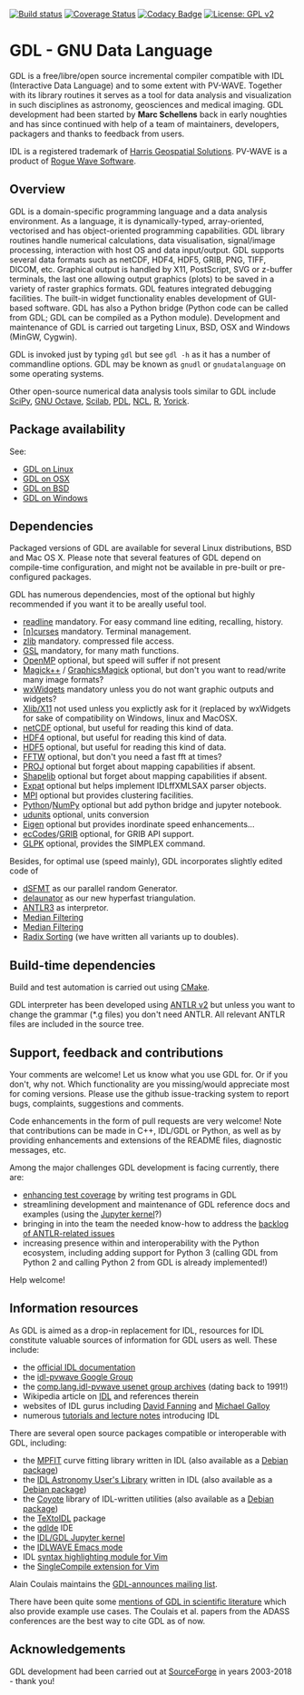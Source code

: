 [![Build status](https://github.com/gnudatalanguage/gdl/workflows/build/badge.svg)](https://github.com/gnudatalanguage/gdl/actions)
[![Coverage Status](https://img.shields.io/codecov/c/github/gnudatalanguage/gdl/master.svg)](https://codecov.io/github/gnudatalanguage/gdl?branch=master)
[![Codacy Badge](https://api.codacy.com/project/badge/Grade/e5de1c1571c649279dad18d5d8590789)](https://www.codacy.com/app/slayoo/gdl?utm_source=github.com&amp;utm_medium=referral&amp;utm_content=gnudatalanguage/gdl&amp;utm_campaign=Badge_Grade)
[![License: GPL v2](https://img.shields.io/badge/License-GPL%20v2-blue.svg)](https://www.gnu.org/licenses/old-licenses/gpl-2.0.en.html)

GDL - GNU Data Language
=======================

GDL is a free/libre/open source incremental compiler compatible with IDL (Interactive Data Language) and to some extent with PV-WAVE. 
Together with its library routines it serves as a tool for data analysis and visualization in such disciplines 
as astronomy, geosciences and medical imaging. 
GDL development had been started by **Marc Schellens** back in early noughties and has since continued 
with help of a team of maintainers, developers, packagers and thanks to feedback from users.

IDL is a registered trademark of [Harris Geospatial Solutions](https://www.harrisgeospatial.com).
PV-WAVE is a product of [Rogue Wave Software](https://www.roguewave.com).

Overview
--------

GDL is a domain-specific programming language and a data analysis environment.
As a language, it is dynamically-typed, array-oriented, vectorised and has 
object-oriented programming capabilities. 
GDL library routines handle numerical calculations, data visualisation, signal/image processing, 
interaction with host OS and data input/output. 
GDL supports several data formats such as netCDF, HDF4, HDF5, GRIB, PNG, TIFF, DICOM, etc. 
Graphical output is handled by X11, PostScript, SVG or z-buffer terminals, the last one allowing 
output graphics (plots) to be saved in a variety of raster graphics formats. 
GDL features integrated debugging facilities. 
The built-in widget functionality enables development of GUI-based software.
GDL has also a Python bridge (Python code can be called from GDL; GDL can be compiled as a Python module). 
Development and maintenance of GDL is carried out targeting Linux, BSD, OSX and Windows (MinGW, Cygwin).

GDL is invoked just by typing `gdl` but see `gdl -h` as it has a number of commandline options.
GDL may be known as `gnudl` or `gnudatalanguage` on some operating systems.

Other open-source numerical data analysis tools similar to GDL include
[SciPy](http://www.scipy.org/),
[GNU Octave](http://www.gnu.org/software/octave/),
[Scilab](http://www.scilab.org/),
[PDL](http://pdl.perl.org/),
[NCL](http://www.ncl.ucar.edu/),
[R](http://www.r-project.org/),
[Yorick](http://yorick.sourceforge.net/).

Package availability
-------------------------------------

See:
- [GDL on Linux](https://github.com/gnudatalanguage/gdl/wiki/GDL-on-Linux)
- [GDL on OSX](https://github.com/gnudatalanguage/gdl/wiki/GDL-on-OSX)
- [GDL on BSD](https://github.com/gnudatalanguage/gdl/wiki/GDL-on-BSD)
- [GDL on Windows](https://github.com/gnudatalanguage/gdl/wiki/GDL-on-Windows)

Dependencies 
-------------------------------------

Packaged versions of GDL are available for several Linux distributions, BSD and Mac OS X. 
Please note that several features of GDL depend on compile-time configuration, and might not 
be available in pre-built or pre-configured packages. 

GDL has numerous dependencies, most of the optional but highly recommended if you want it to be areally useful tool.
- [readline](https://tiswww.cwru.edu/php/chet/readline/rltop.html) mandatory. For easy command line editing, recalling, history. 
- [\[n\]curses](https://www.gnu.org/software/ncurses/) mandatory. Terminal management.
- [zlib](https://zlib.net/) mandatory. compressed file access.
- [GSL](https://www.gnu.org/software/gsl/) mandatory, for many math functions.
- [OpenMP](http://www.openmp.org/) optional, but speed will suffer if not present
- [Magick++](https://imagemagick.org/) / [GraphicsMagick](http://graphicsmagick.org/) optional, but don't you want to read/write many image formats?
- [wxWidgets](https://www.wxwidgets.org/) mandatory unless you do not want graphic outputs and widgets?
- [Xlib/X11](https://sourceforge.net/projects/libx11/) not used unless you explictly ask for it (replaced by wxWidgets for sake of compatibility on Windows, linux and MacOSX. 
- [netCDF](https://www.unidata.ucar.edu/software/netcdf/) optional, but useful for reading this kind of data.
- [HDF4](https://support.hdfgroup.org/products/hdf4/)  optional, but useful for reading this kind of data.
- [HDF5](https://support.hdfgroup.org/HDF5/)   optional, but useful for reading this kind of data.
- [FFTW](http://www.fftw.org/) optional, but don't you need a fast fft at times?
- [PROJ](http://proj.org/) optional but forget about mapping capabilities if absent.
- [Shapelib](http://shapelib.maptools.org/) optional but forget about mapping capabilities if absent.
- [Expat](https://libexpat.github.io/) optional but helps implement IDLffXMLSAX parser objects. 
- [MPI](https://en.wikipedia.org/wiki/Message_Passing_Interface) optional but provides clustering facilities.
- [Python](https://www.python.org/)/[NumPy](http://www.numpy.org/) optional but add python bridge and jupyter notebook.
- [udunits](https://www.unidata.ucar.edu/software/udunits/) optional, units conversion
- [Eigen](https://eigen.tuxfamily.org/) optional but provides inordinate speed enhancements...
- [ecCodes](https://software.ecmwf.int/wiki/display/ECC/ecCodes+Home)/[GRIB](https://software.ecmwf.int/wiki/display/GRIB) optional, for GRIB API support.
- [GLPK](https://www.gnu.org/software/glpk/) optional, provides the SIMPLEX command.

Besides, for optimal use (speed mainly), GDL incorporates slightly edited code of
- [dSFMT](http://www.math.sci.hiroshima-u.ac.jp/~m-mat/MT/SFMT) as our parallel random Generator.
- [delaunator](https://github.com/mapbox/delaunator) as our new hyperfast triangulation.
- [ANTLR3](https://www.antlr3.org/) as interpretor.
- [Median Filtering](http://nomis80.org/ctmf.html )
- [Median Filtering](http://users.ics.aalto.fi/suomela)
- [Radix Sorting](https://github.com/Pierre-Terdiman/RadixRedux) (we have written all variants up to doubles).

Build-time dependencies
-----------------------

Build and test automation is carried out using [CMake](http://cmake.org/).

GDL interpreter has been developed using [ANTLR v2](http://www.antlr2.org) but unless you want 
to change the grammar (\*.g files) you don't need ANTLR. 
All relevant ANTLR files are included in the source tree.

Support, feedback and contributions
-----------------------------------

Your comments are welcome! Let us know what you use GDL for. Or if you don't, why not. 
Which functionality are you missing/would appreciate most for coming versions. 
Please use the github issue-tracking system to report 
bugs, complaints, suggestions and comments.

Code enhancements in the form of pull requests are very welcome!
Note that contributions can be made in C++, IDL/GDL or Python, as well as
by providing enhancements and extensions of the README files, diagnostic messages, etc.

Among the major challenges GDL development is facing currently, there are:
- [enhancing test coverage](https://codecov.io/github/gnudatalanguage/gdl?branch=master) by writing test programs in GDL
- streamlining development and maintenance of GDL reference docs and examples (using the [Jupyter kernel](https://github.com/gnudatalanguage/idl_kernel)?)
- bringing in into the team the needed know-how to address the [backlog of ANTLR-related issues](https://github.com/gnudatalanguage/gdl/labels/antlr)
- increasing presence within and interoperability with the Python ecosystem, including adding support for Python 3 (calling GDL from Python 2 and calling Python 2 from GDL is already implemented!)

Help welcome!

Information resources
---------------------

As GDL is aimed as a drop-in replacement for IDL,
resources for IDL constitute valuable sources of information for GDL users as well.
These include:
- the [official IDL documentation](https://www.harrisgeospatial.com/docs/)
- the [idl-pvwave Google Group](https://groups.google.com/forum/#!forum/idl-pvwave)
- the [comp.lang.idl-pvwave usenet group archives](http://www.idlcoyote.com/comp.lang.idl-pvwave/) (dating back to 1991!)
- Wikipedia article on [IDL](https://en.wikipedia.org/wiki/IDL_\(programming_language\)) and references therein
- websites of IDL gurus including [David Fanning](http://www.idlcoyote.com/) and [Michael Galloy](http://michaelgalloy.com/)
- numerous [tutorials and lecture notes](https://www.google.com/search?q=interactive+data+language) introducing IDL

There are several open source packages compatible or interoperable with GDL, including:
- the [MPFIT](https://pages.physics.wisc.edu/~craigm/idl/cmpfit.html) curve fitting library written in IDL (also available as a [Debian package](https://packages.debian.org/gdl-mpfit))
- the [IDL Astronomy User's Library](https://idlastro.gsfc.nasa.gov/) written in IDL (also available as a [Debian package](https://packages.debian.org/gdl-idlastro))
- the [Coyote](https://www.idlcoyote.com) library of IDL-written utilities (also available as a [Debian package](https://packages.debian.org/gdl-coyote))
- the [TeXtoIDL](http://physics.mnstate.edu/craig/textoidl/) package 
- the [gdlde](https://github.com/gnudatalanguage/gdlde) IDE
- the [IDL/GDL Jupyter kernel](https://github.com/gnudatalanguage/idl_kernel)
- the [IDLWAVE Emacs mode](https://www.gnu.org/software/emacs/manual/html_mono/idlwave.html)
- IDL [syntax highlighting module for Vim](https://github.com/vim/vim/blob/master/runtime/syntax/idlang.vim)
- the [SingleCompile extension for Vim](https://github.com/vim-scripts/SingleCompile)

Alain Coulais maintains the [GDL-announces mailing list](https://sympa.obspm.fr/wws/info/gdl-announces).

There have been quite some [mentions of GDL in scientific literature](https://scholar.google.com/scholar?q="gnu+data+language") 
which also provide example use cases.
The Coulais et al. papers from the ADASS conferences are the best way to cite GDL as of now.

Acknowledgements
----------------

GDL development had been carried out at [SourceForge](http://sourceforge.net/) in years 2003-2018 - thank you!
